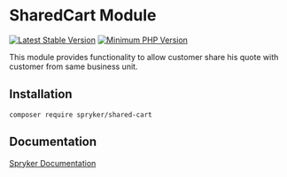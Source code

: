 # SharedCart Module
[![Latest Stable Version](https://poser.pugx.org/spryker/shared-cart/v/stable.svg)](https://packagist.org/packages/spryker/shared-cart)
[![Minimum PHP Version](https://img.shields.io/badge/php-%3E%3D%207.3-8892BF.svg)](https://php.net/)

This module provides functionality to allow customer share his quote with customer from same business unit.

## Installation

```
composer require spryker/shared-cart
```

## Documentation

[Spryker Documentation](https://academy.spryker.com/developing_with_spryker/module_guide/modules.html)
